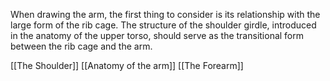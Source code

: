When drawing the arm, the first thing to consider is its relationship with the large form of the rib cage. The structure of the shoulder girdle, introduced in the anatomy of the upper torso, should serve as the transitional form between the rib cage and the arm.

[[The Shoulder]]
[[Anatomy of the arm]]
[[The Forearm]]
